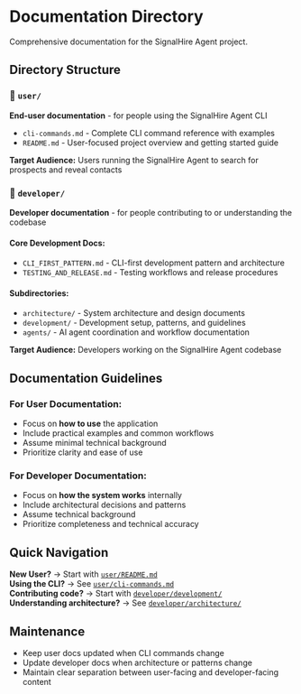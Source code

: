 # Documentation Directory

Comprehensive documentation for the SignalHire Agent project.

## Directory Structure

### 👥 `user/`
**End-user documentation** - for people using the SignalHire Agent CLI

- `cli-commands.md` - Complete CLI command reference with examples
- `README.md` - User-focused project overview and getting started guide

**Target Audience:** Users running the SignalHire Agent to search for prospects and reveal contacts

### 🔧 `developer/`
**Developer documentation** - for people contributing to or understanding the codebase

#### Core Development Docs:
- `CLI_FIRST_PATTERN.md` - CLI-first development pattern and architecture
- `TESTING_AND_RELEASE.md` - Testing workflows and release procedures

#### Subdirectories:
- `architecture/` - System architecture and design documents
- `development/` - Development setup, patterns, and guidelines
- `agents/` - AI agent coordination and workflow documentation

**Target Audience:** Developers working on the SignalHire Agent codebase

## Documentation Guidelines

### For User Documentation:
- Focus on **how to use** the application
- Include practical examples and common workflows
- Assume minimal technical background
- Prioritize clarity and ease of use

### For Developer Documentation:
- Focus on **how the system works** internally
- Include architectural decisions and patterns
- Assume technical background
- Prioritize completeness and technical accuracy

## Quick Navigation

**New User?** → Start with [`user/README.md`](user/README.md)  
**Using the CLI?** → See [`user/cli-commands.md`](user/cli-commands.md)  
**Contributing code?** → Start with [`developer/development/`](developer/development/)  
**Understanding architecture?** → See [`developer/architecture/`](developer/architecture/)

## Maintenance

- Keep user docs updated when CLI commands change
- Update developer docs when architecture or patterns change
- Maintain clear separation between user-facing and developer-facing content